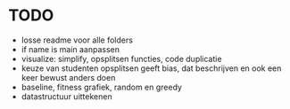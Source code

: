 # TODO
- losse readme voor alle folders
- if name is main aanpassen
- visualize: simplify, opsplitsen functies, code duplicatie
- keuze van studenten opsplitsen geeft bias, dat beschrijven en ook een keer bewust anders doen
- baseline, fitness grafiek, random en greedy
- datastructuur uittekenen

